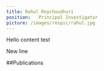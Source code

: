 ```yaml
---
title: Rahul Roychoudhuri
position: 	Principal Investigator
picture: /images/respic/rahul.jpg
---
```


Hello content test

New line

##Publications